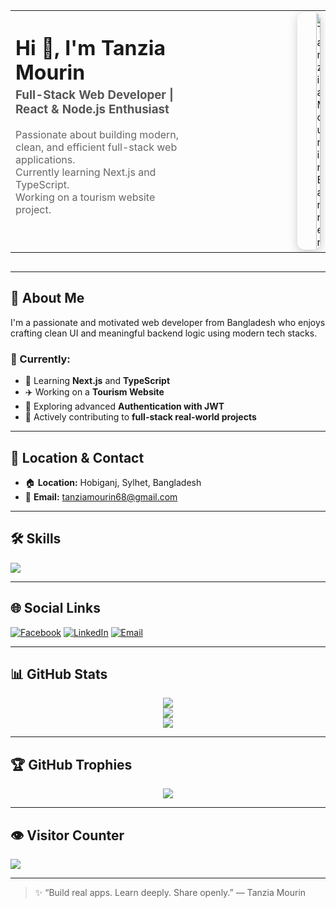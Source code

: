 <table width="100%" style="margin-bottom: 30px;">
  <tr>
    <td width="60%" valign="middle" style="padding-right: 20px;">
      <h1 style="margin: 0;">Hi 👋, I'm <strong>Tanzia Mourin</strong></h1>
      <h3 style="margin-top: 5px; color: #555;">Full-Stack Web Developer | React & Node.js Enthusiast</h3>
      <p style="font-size: 16px; color: #666; max-width: 450px;">
        Passionate about building modern, clean, and efficient full-stack web applications.<br/>
        Currently learning Next.js and TypeScript.<br/>
        Working on a tourism website project.<br/>
      </p>
    </td>
    <td width="40%" valign="middle" align="right">
      <img 
        src="https://i.ibb.co/wF0j0z0L/Whats-App-Image-2025-06-25-at-11-47-06-c24bd1b9.jpg" 
        alt="Tanzia Mourin Banner" 
        width="20%" height="20%" 
        style="border-radius: 12px; object-fit: cover; box-shadow: 0 4px 15px rgba(0,0,0,0.2);" />
    </td>
  </tr>
</table>



---

## 💫 About Me

I'm a passionate and motivated web developer from Bangladesh who enjoys crafting clean UI and meaningful backend logic using modern tech stacks.

### 🔹 Currently:
- 🌱 Learning **Next.js** and **TypeScript**
- ✈️ Working on a **Tourism Website**
- 🔐 Exploring advanced **Authentication with JWT**
- 💬 Actively contributing to **full-stack real-world projects**

---

## 📍 Location & Contact

- 🏠 **Location:** Hobiganj, Sylhet, Bangladesh  
- 📧 **Email:** [tanziamourin68@gmail.com](mailto:tanziamourin68@gmail.com)

---

## 🛠️ Skills

<p align="left">
  <img src="https://skillicons.dev/icons?i=html,css,js,react,nodejs,express,mongodb,jquery,tailwind,bootstrap,daisyui,vercel,netlify,firebase,postman,figma,canva,git,github" />
</p>

---

## 🌐 Social Links

[![Facebook](https://img.shields.io/badge/Facebook-1877F2?style=for-the-badge&logo=facebook&logoColor=white)](https://facebook.com/tanziamourin21)
[![LinkedIn](https://img.shields.io/badge/LinkedIn-0077B5?style=for-the-badge&logo=linkedin&logoColor=white)](https://linkedin.com/in/tanzia-mourin-chowdhury)
[![Email](https://img.shields.io/badge/Gmail-D14836?style=for-the-badge&logo=gmail&logoColor=white)](mailto:tanziamourin68@gmail.com)

---

## 📊 GitHub Stats

<p align="center">
  <img src="https://github-readme-stats.vercel.app/api?username=tanziamourin&show_icons=true&theme=tokyonight&hide_border=false" />
  <br />
  <img src="https://streak-stats.demolab.com?user=tanziamourin&theme=tokyonight&hide_border=false" />
  <br />
  <img src="https://github-readme-stats.vercel.app/api/top-langs/?username=tanziamourin&layout=compact&theme=tokyonight&hide_border=false" />
</p>

---

## 🏆 GitHub Trophies

<p align="center">
  <img src="https://github-profile-trophy.vercel.app/?username=tanziamourin&theme=dracula&no-frame=true&no-bg=false&margin-w=4" />
</p>

---

## 👁️ Visitor Counter

[![](https://visitcount.itsvg.in/api?id=tanziamourin&icon=3&color=6&bg=4)](https://visitcount.itsvg.in)

---

> ✨ “Build real apps. Learn deeply. Share openly.” — Tanzia Mourin

<!-- Proudly created with ❤️ by Tanzia Mourin -->
